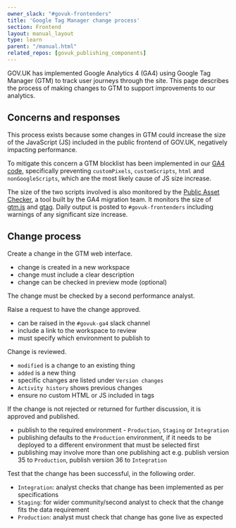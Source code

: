 ```yaml
---
owner_slack: "#govuk-frontenders"
title: 'Google Tag Manager change process'
section: Frontend
layout: manual_layout
type: learn
parent: "/manual.html"
related_repos: [govuk_publishing_components]
---
```


GOV.UK has implemented Google Analytics 4 (GA4) using Google Tag Manager (GTM) to track user journeys through the site. This page describes the process of making changes to GTM to support improvements to our analytics.

## Concerns and responses

This process exists because some changes in GTM could increase the size of the JavaScript (JS) included in the public frontend of GOV.UK, negatively impacting performance.

To mitigate this concern a GTM blocklist has been implemented in our [GA4 code](https://github.com/alphagov/govuk_publishing_components/blob/main/app/assets/javascripts/govuk_publishing_components/analytics-ga4/ga4-core.js#L16), specifically preventing `customPixels`, `customScripts`, `html` and `nonGoogleScripts`, which are the most likely cause of JS size increase.

The size of the two scripts involved is also monitored by the [Public Asset Checker](https://govuk-public-asset-checker.herokuapp.com/), a tool built by the GA4 migration team. It monitors the size of [gtm.js](https://govuk-public-asset-checker.herokuapp.com/public_assets/1) and [gtag](https://govuk-public-asset-checker.herokuapp.com/public_assets/2). Daily output is posted to `#govuk-frontenders` including warnings of any significant size increase.

## Change process

Create a change in the GTM web interface.

- change is created in a new workspace
- change must include a clear description
- change can be checked in preview mode (optional)

The change must be checked by a second performance analyst.

Raise a request to have the change approved.

- can be raised in the `#govuk-ga4` slack channel
- include a link to the workspace to review
- must specify which environment to publish to

Change is reviewed.

- `modified` is a change to an existing thing
- `added` is a new thing
- specific changes are listed under `Version changes`
- `Activity history` shows previous changes
- ensure no custom HTML or JS included in tags

If the change is not rejected or returned for further discussion, it is approved and published.

- publish to the required environment - `Production`, `Staging` or `Integration`
- publishing defaults to the `Production` environment, if it needs to be deployed to a different environment that must be selected first
- publishing may involve more than one publishing act e.g. publish version 35 to `Production`, publish version 36 to `Integration`

Test that the change has been successful, in the following order.

- `Integration`: analyst checks that change has been implemented as per specifications
- `Staging`: for wider community/second analyst to check that the change fits the data requirement
- `Production`: analyst must check that change has gone live as expected
